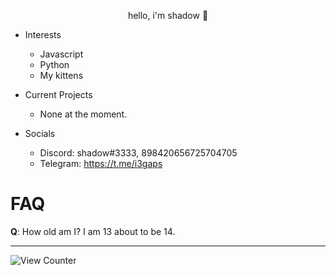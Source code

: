 <p align="center">
       hello, i'm shadow 👋
</p>

* Interests
  * Javascript
  * Python
  * My kittens
  
  
* Current Projects
  * None at the moment.
 
* Socials
  * Discord: shadow#3333, 898420656725704705
  * Telegram: https://t.me/i3gaps
  
# FAQ
**Q**: How old am I? I am 13 about to be 14.

---
![View Counter](https://gpvc.arturio.dev/i3gaps)

